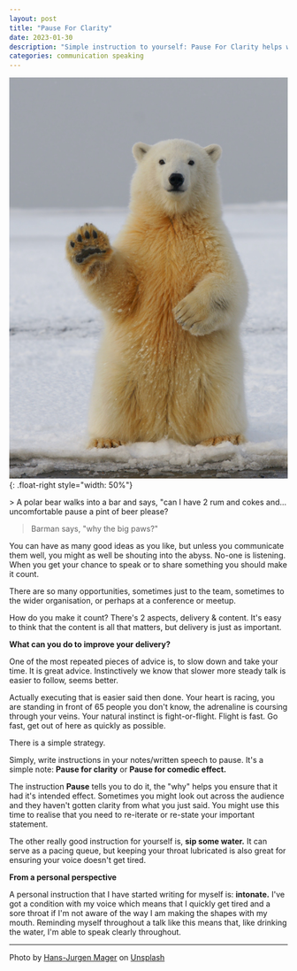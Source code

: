 ```yaml
---
layout: post
title: "Pause For Clarity"
date: 2023-01-30
description: "Simple instruction to yourself: Pause For Clarity helps with delivery"
categories: communication speaking
---
```


![Big Paws](/assets/images/big-paws.jpg){: .float-right style="width: 50%"}

<div class="conversation">
> A polar bear walks into a bar and says, "can I have 2 rum and cokes and… uncomfortable pause a pint of beer please?

> Barman says, "why the big paws?"

</div>

You can have as many good ideas as you like, but unless you communicate them well, you might as well be shouting into the abyss. No-one is listening. When you get your chance to speak or to share something you should make it count.

There are so many opportunities, sometimes just to the team, sometimes to the wider organisation, or perhaps at a conference or meetup.

How do you make it count? There's 2 aspects, delivery & content. It's easy to think that the content is all that matters, but delivery is just as important.

**What can you do to improve your delivery?**

One of the most repeated pieces of advice is, to slow down and take your time. It is great advice. Instinctively we know that slower more steady talk is easier to follow, seems better.

Actually executing that is easier said then done. Your heart is racing, you are standing in front of 65 people you don't know, the adrenaline is coursing through your veins. Your natural instinct is fight-or-flight. Flight is fast. Go fast, get out of here as quickly as possible.

There is a simple strategy.

Simply, write instructions in your notes/written speech to pause. It's a simple note: **Pause for clarity** or **Pause for comedic effect.**

The instruction **Pause** tells you to do it, the "why" helps you ensure that it had it's intended effect. Sometimes you might look out across the audience and they haven't gotten clarity from what you just said. You might use this time to realise that you need to re-iterate or re-state your important statement.

The other really good instruction for yourself is, **sip some water.** It can serve as a pacing queue, but keeping your throat lubricated is also great for ensuring your voice doesn't get tired.

**From a personal perspective**

A personal instruction that I have started writing for myself is: **intonate.** I've got a condition with my voice which means that I quickly get tired and a sore throat if I'm not aware of the way I am making the shapes with my mouth. Reminding myself throughout a talk like this means that, like drinking the water, I'm able to speak clearly throughout.

---

Photo by <a href="https://unsplash.com/@hansjurgen007?utm_source=unsplash&utm_medium=referral&utm_content=creditCopyText">Hans-Jurgen Mager</a> on <a href="https://unsplash.com/photos/qQWV91TTBrE?utm_source=unsplash&utm_medium=referral&utm_content=creditCopyText">Unsplash</a>